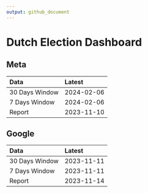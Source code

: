 ```yaml
---
output: github_document
---
```


# Dutch Election Dashboard



## Meta


|Data           |Latest     |
|:--------------|:----------|
|30 Days Window |2024-02-06 |
|7 Days Window  |2024-02-06 |
|Report         |2023-11-10 |

## Google


|Data           |Latest     |
|:--------------|:----------|
|30 Days Window |2023-11-11 |
|7 Days Window  |2023-11-11 |
|Report         |2023-11-14 |
